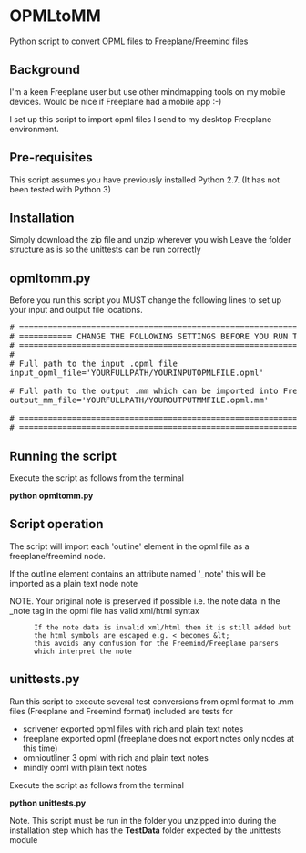 # OPMLtoMM
Python script to convert OPML files to Freeplane/Freemind files

## Background
I'm a keen Freeplane user but use other mindmapping tools on my mobile devices.
Would be nice if Freeplane had a mobile app :-)

I set up this script to import opml files I send to my desktop Freeplane environment.

## Pre-requisites
This script assumes you have previously installed Python 2.7. 
(It has not been tested with Python 3)

## Installation
Simply download the zip file and unzip wherever you wish
Leave the folder structure as is so the unittests can be run correctly

## opmltomm.py
Before you run this script you MUST change the following lines to set up your input and output
file locations.

<pre>
# ==========================================================================
# =========== CHANGE THE FOLLOWING SETTINGS BEFORE YOU RUN THIS SCRIPT!!
# ==========================================================================
#
# Full path to the input .opml file
input_opml_file='YOURFULLPATH/YOURINPUTOPMLFILE.opml'

# Full path to the output .mm which can be imported into Freemind 1.x or FreePlane 1.5.x
output_mm_file='YOURFULLPATH/YOUROUTPUTMMFILE.opml.mm'

# ==========================================================================
# ==========================================================================
</pre>

## Running the script
Execute the script as follows from the terminal

<B>python opmltomm.py</B>

## Script operation

The script will import each 'outline' element in the opml file as a freeplane/freemind node. 
 
If the outline element contains an attribute named '_note' 
   this will be imported as a plain text node note 

   NOTE. Your original note is preserved if possible 
          i.e. the note data in the _note tag in the opml file
               has valid xml/html syntax
          
          If the note data is invalid xml/html then it is still added but
          the html symbols are escaped e.g. < becomes &lt;
          this avoids any confusion for the Freemind/Freeplane parsers
          which interpret the note
          
## unittests.py
Run this script to execute several test conversions from 
opml format to .mm files (Freeplane and Freemind format)
included are tests for 
- scrivener exported opml files with rich and plain text notes
- freeplane exported opml (freeplane does not export notes only nodes at this time)
- omnioutliner 3 opml with rich and plain text notes
- mindly opml with plain text notes

Execute the script as follows from the terminal

<B>python unittests.py</B>

Note. This script must be run in the folder you unzipped into during the installation step
which has the <B>TestData</B> folder expected by the unittests module
